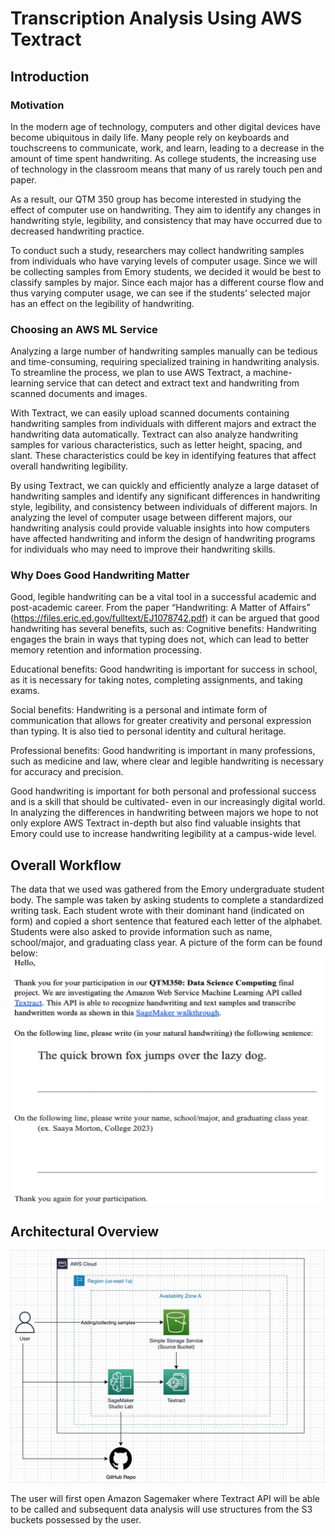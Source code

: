 # Transcription Analysis Using AWS Textract

## Introduction

### Motivation
In the modern age of technology, computers and other digital devices have become ubiquitous in daily life. Many people rely on keyboards and touchscreens to communicate, work, and learn, leading to a decrease in the amount of time spent handwriting. As college students, the increasing use of technology in the classroom means that many of us rarely touch pen and paper.

As a result, our QTM 350 group has become interested in studying the effect of computer use on handwriting. They aim to identify any changes in handwriting style, legibility, and consistency that may have occurred due to decreased handwriting practice.

To conduct such a study, researchers may collect handwriting samples from individuals who have varying levels of computer usage. Since we will be collecting samples from Emory students, we decided it would be best to classify samples by major. Since each major has a different course flow and thus varying computer usage, we can see if the students’ selected major has an effect on the legibility of handwriting. 

### Choosing an AWS ML Service
Analyzing a large number of handwriting samples manually can be tedious and time-consuming, requiring specialized training in handwriting analysis. To streamline the process, we plan to use AWS Textract, a machine-learning service that can detect and extract text and handwriting from scanned documents and images.

With Textract, we can easily upload scanned documents containing handwriting samples from individuals with different majors and extract the handwriting data automatically. Textract can also analyze handwriting samples for various characteristics, such as letter height, spacing, and slant. These characteristics could be key in identifying features that affect overall handwriting legibility.

By using Textract, we can quickly and efficiently analyze a large dataset of handwriting samples and identify any significant differences in handwriting style, legibility, and consistency between individuals of different majors. In analyzing the level of computer usage between different majors, our handwriting analysis could provide valuable insights into how computers have affected handwriting and inform the design of handwriting programs for individuals who may need to improve their handwriting skills.

### Why Does Good Handwriting Matter
Good, legible handwriting can be a vital tool in a successful academic and post-academic career. From the paper “Handwriting: A Matter of Affairs” (https://files.eric.ed.gov/fulltext/EJ1078742.pdf) it can be argued that good handwriting has several benefits, such as: 
Cognitive benefits: Handwriting engages the brain in ways that typing does not, which can lead to better memory retention and information processing.

Educational benefits: Good handwriting is important for success in school, as it is necessary for taking notes, completing assignments, and taking exams.

Social benefits: Handwriting is a personal and intimate form of communication that allows for greater creativity and personal expression than typing. It is also tied to personal identity and cultural heritage.

Professional benefits: Good handwriting is important in many professions, such as medicine and law, where clear and legible handwriting is necessary for accuracy and precision.

Good handwriting is important for both personal and professional success and is a skill that should be cultivated- even in our increasingly digital world. In analyzing the differences in handwriting between majors we hope to not only explore AWS Textract in-depth but also find valuable insights that Emory could use to increase handwriting legibility at a campus-wide level.

## Overall Workflow
The data that we used was gathered from the Emory undergraduate student body. The sample was taken by asking students to complete a standardized writing task. Each student wrote with their dominant hand (indicated on form) and copied a short sentence that featured each letter of the alphabet. Students were also asked to provide information such as name, school/major, and graduating class year. A picture of the form can be found below:
![Form](/images/Form.png)

## Architectural Overview
![Roadmap](/images/Map.jpeg)

The user will first open Amazon Sagemaker where Textract API will be able to be called and subsequent data analysis will use structures from the S3 buckets possessed by the user. 
